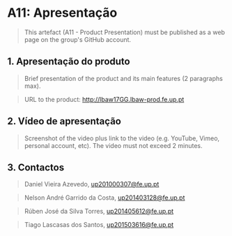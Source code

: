 # A11: Apresentação
 
> This artefact (A11 - Product Presentation) must be published as a web page on the group's GitHub account.
 
## 1. Apresentação do produto
 
> Brief presentation of the product and its main features (2 paragraphs max).
 
> URL to the product: http://lbaw17GG.lbaw-prod.fe.up.pt
 
## 2. Vídeo de apresentação
 
> Screenshot of the video plus link to the video (e.g. YouTube, Vimeo, personal account, etc).
> The video must not exceed 2 minutes.
 

## 3. Contactos

> Daniel Vieira Azevedo, up201000307@fe.up.pt

> Nelson André Garrido da Costa, up201403128@fe.up.pt

> Rúben José da Silva Torres, up201405612@fe.up.pt

> Tiago Lascasas dos Santos, up201503616@fe.up.pt
